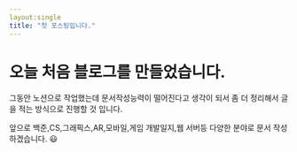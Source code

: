 ```yaml
---
layout:single
title: "첫 포스팅입니다."
---
```


# 오늘 처음 블로그를 만들었습니다.
 그동안 노션으로 작업했는데 문서작성능력이 떨어진다고 생각이 되서 좀 더 정리해서 글을 적는 방식으로 진행할 것 입니다.
 
 앞으로 백준,CS,그래픽스,AR,모바일,게임 개발일지,웹 서버등 다양한 분야로 문서 작성하겠습니다. :smiley:
 
